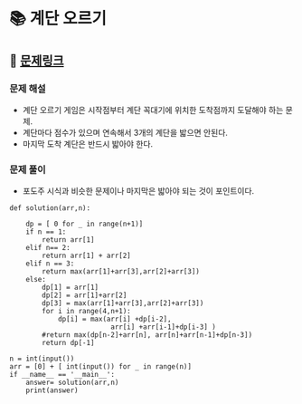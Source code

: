 
# 📚 계단 오르기

## 📌 [문제링크](https://www.acmicpc.net/problem/2579)

### 문제 해설

- 계단 오르기 게임은 시작점부터 계단 꼭대기에 위치한 도착점까지 도달해야 하는 문제.
- 계단마다 점수가 있으며 연속해서 3개의 계단을 밟으면 안된다.
- 마지막 도착 계단은 반드시 밟아야 한다.

### 문제 풀이

- 포도주 시식과 비슷한 문제이나 마지막은 밟아야 되는 것이 포인트이다.

```
def solution(arr,n):
    
    dp = [ 0 for _ in range(n+1)]
    if n == 1:
        return arr[1]
    elif n== 2:
        return arr[1] + arr[2]
    elif n == 3:
        return max(arr[1]+arr[3],arr[2]+arr[3])
    else:
        dp[1] = arr[1]
        dp[2] = arr[1]+arr[2]
        dp[3] = max(arr[1]+arr[3],arr[2]+arr[3])
        for i in range(4,n+1):
            dp[i] = max(arr[i] +dp[i-2], 
                         arr[i] +arr[i-1]+dp[i-3] )
        #return max(dp[n-2]+arr[n], arr[n]+arr[n-1]+dp[n-3])
        return dp[-1]

n = int(input())
arr = [0] + [ int(input()) for _ in range(n)]
if __name__ == '__main__':
    answer= solution(arr,n)
    print(answer)
```
